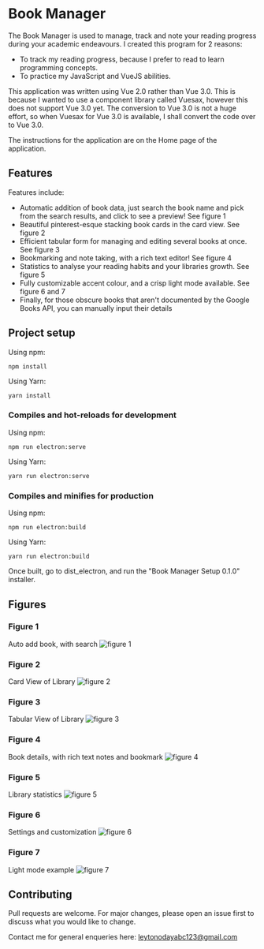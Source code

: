 # Book Manager

The Book Manager is used to manage, track and note your reading progress during your academic endeavours. I created this program for 
2 reasons:
- To track my reading progress, because I prefer to read to learn programming concepts. 
- To practice my JavaScript and VueJS abilities. 

This application was written using Vue 2.0 rather than Vue 3.0. This is 
because I wanted to use a component library called Vuesax, however this does not support Vue 3.0 yet. The conversion to Vue 3.0
is not a huge effort, so when Vuesax for Vue 3.0 is available, I shall convert the code over to Vue 3.0. 

The instructions for the application are on the Home page of the application.

## Features
Features include:
- Automatic addition of book data, just search the book name and pick from the search results, and click to see a preview! See figure 1
- Beautiful pinterest-esque stacking book cards in the card view. See figure 2
- Efficient tabular form for managing and editing several books at once. See figure 3
- Bookmarking and note taking, with a rich text editor! See figure 4
- Statistics to analyse your reading habits and your libraries growth. See figure 5
- Fully customizable accent colour, and a crisp light mode available. See figure 6 and 7
- Finally, for those obscure books that aren't documented by the Google Books API, you can manually input their details

## Project setup
Using npm:
```
npm install
```
Using Yarn:
```
yarn install
```

### Compiles and hot-reloads for development
Using npm:
```
npm run electron:serve
```
Using Yarn:
```
yarn run electron:serve
```

### Compiles and minifies for production
Using npm:
```
npm run electron:build
```
Using Yarn:
```
yarn run electron:build
```

Once built, go to dist_electron, and run the "Book Manager Setup 0.1.0" installer. 

## Figures

### Figure 1
Auto add book, with search 
![figure 1](https://user-images.githubusercontent.com/36010516/118420483-e065c080-b6b6-11eb-817d-7ae8b18aa16a.png)

### Figure 2
Card View of Library
![figure 2](https://user-images.githubusercontent.com/36010516/118420487-e22f8400-b6b6-11eb-9f31-d6dcfdb42650.png)

### Figure 3
Tabular View of Library
![figure 3](https://user-images.githubusercontent.com/36010516/118420492-e3f94780-b6b6-11eb-9635-6db9eadaaeb1.png)

### Figure 4
Book details, with rich text notes and bookmark
![figure 4](https://user-images.githubusercontent.com/36010516/118420495-e5c30b00-b6b6-11eb-9457-0900bde82971.png)

### Figure 5
Library statistics
![figure 5](https://user-images.githubusercontent.com/36010516/118420497-e8256500-b6b6-11eb-9b5d-10d066ae3535.png)

### Figure 6
Settings and customization
![figure 6](https://user-images.githubusercontent.com/36010516/118420501-e9ef2880-b6b6-11eb-8c72-0875067c626a.png)

### Figure 7
Light mode example
![figure 7](https://user-images.githubusercontent.com/36010516/118420505-ecea1900-b6b6-11eb-8b03-5e9dcf5da134.png)


## Contributing
Pull requests are welcome. For major changes, please open an issue first to discuss what you would like to change.

Contact me for general enqueries here: leytonodayabc123@gmail.com
